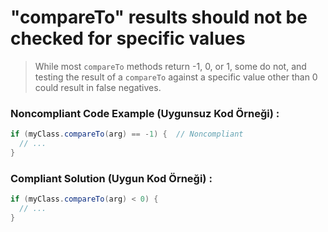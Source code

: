 # "compareTo" results should not be checked for specific values

> While most `compareTo` methods return -1, 0, or 1, some do not, and testing the result of a `compareTo` against a specific value other than 0 could result in false negatives.

### Noncompliant Code Example (Uygunsuz Kod Örneği) :

```java
if (myClass.compareTo(arg) == -1) {  // Noncompliant
  // ...
}
```

### Compliant Solution (Uygun Kod Örneği) :

```java
if (myClass.compareTo(arg) < 0) {
  // ...
}
```

